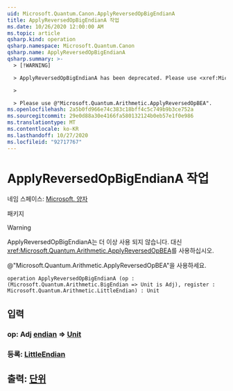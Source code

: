 ```yaml
---
uid: Microsoft.Quantum.Canon.ApplyReversedOpBigEndianA
title: ApplyReversedOpBigEndianA 작업
ms.date: 10/26/2020 12:00:00 AM
ms.topic: article
qsharp.kind: operation
qsharp.namespace: Microsoft.Quantum.Canon
qsharp.name: ApplyReversedOpBigEndianA
qsharp.summary: >-
  > [!WARNING]

  > ApplyReversedOpBigEndianA has been deprecated. Please use <xref:Microsoft.Quantum.Arithmetic.ApplyReversedOpBEA> instead.

  >

  > Please use @"Microsoft.Quantum.Arithmetic.ApplyReversedOpBEA".
ms.openlocfilehash: 2a5b0fd966e74c383c18bff4c5c749b9b3ce752a
ms.sourcegitcommit: 29e0d88a30e4166fa580132124b0eb57e1f0e986
ms.translationtype: MT
ms.contentlocale: ko-KR
ms.lasthandoff: 10/27/2020
ms.locfileid: "92717767"
---
```

# <a name="applyreversedopbigendiana-operation"></a>ApplyReversedOpBigEndianA 작업

네임 스페이스: [Microsoft. 양자](xref:Microsoft.Quantum.Canon)

패키지 [](https://nuget.org/packages/)


> [!WARNING]
> ApplyReversedOpBigEndianA는 더 이상 사용 되지 않습니다. 대신 <xref:Microsoft.Quantum.Arithmetic.ApplyReversedOpBEA>를 사용하십시오.
>
> @"Microsoft.Quantum.Arithmetic.ApplyReversedOpBEA"을 사용하세요.



```qsharp
operation ApplyReversedOpBigEndianA (op : (Microsoft.Quantum.Arithmetic.BigEndian => Unit is Adj), register : Microsoft.Quantum.Arithmetic.LittleEndian) : Unit
```


## <a name="input"></a>입력

### <a name="op--bigendian--unit-adj"></a>op: Adj [endian](xref:Microsoft.Quantum.Arithmetic.BigEndian) => [Unit](xref:microsoft.quantum.lang-ref.unit)




### <a name="register--littleendian"></a>등록: [LittleEndian](xref:Microsoft.Quantum.Arithmetic.LittleEndian)





## <a name="output--unit"></a>출력: [단위](xref:microsoft.quantum.lang-ref.unit)

